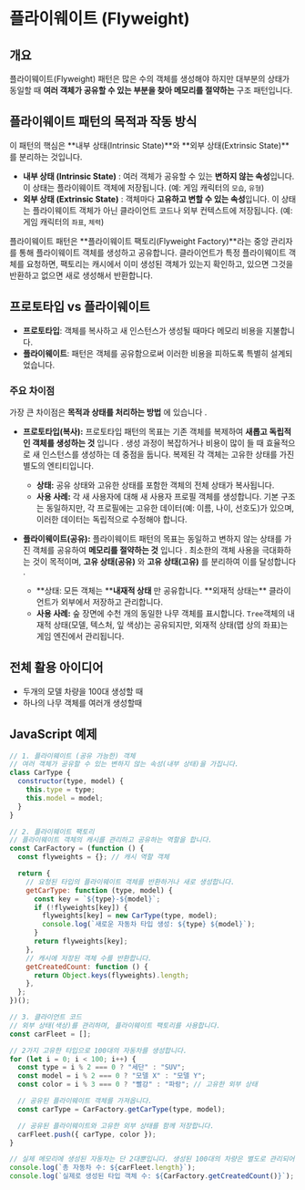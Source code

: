 # 플라이웨이트 (Flyweight)

## 개요

플라이웨이트(Flyweight) 패턴은 많은 수의 객체를 생성해야 하지만 대부분의 상태가 동일할 때 **여러 객체가 공유할 수 있는 부분을 찾아 메모리를 절약하는** 구조 패턴입니다.

## 플라이웨이트 패턴의 목적과 작동 방식

이 패턴의 핵심은 **내부 상태(Intrinsic State)**와 **외부 상태(Extrinsic State)**를 분리하는 것입니다.

- **내부 상태 (Intrinsic State)** : 여러 객체가 공유할 수 있는 **변하지 않는 속성**입니다. 이 상태는 플라이웨이트 객체에 저장됩니다. (예: 게임 캐릭터의 `모습`, `유형`)
- **외부 상태 (Extrinsic State)** : 객체마다 **고유하고 변할 수 있는 속성**입니다. 이 상태는 플라이웨이트 객체가 아닌 클라이언트 코드나 외부 컨텍스트에 저장됩니다. (예: 게임 캐릭터의 `좌표`, `체력`)

플라이웨이트 패턴은 **플라이웨이트 팩토리(Flyweight Factory)**라는 중앙 관리자를 통해 플라이웨이트 객체를 생성하고 공유합니다. 클라이언트가 특정 플라이웨이트 객체를 요청하면, 팩토리는 캐시에서 이미 생성된 객체가 있는지 확인하고, 있으면 그것을 반환하고 없으면 새로 생성해서 반환합니다.

## 프로토타입 vs 플라이웨이트

- **프로토타입**: 객체를 복사하고 새 인스턴스가 생성될 때마다 메모리 비용을 지불합니다.
- **플라이웨이트**: 패턴은 객체를 공유함으로써 이러한 비용을 피하도록 특별히 설계되었습니다.

### 주요 차이점

가장 큰 차이점은 **목적과 상태를 처리하는 방법** 에 있습니다 .

- **프로토타입(복사):** 프로토타입 패턴의 목표는 기존 객체를 복제하여 **새롭고 독립적인 객체를 생성하는 것** 입니다 . 생성 과정이 복잡하거나 비용이 많이 들 때 효율적으로 새 인스턴스를 생성하는 데 중점을 둡니다. 복제된 각 객체는 고유한 상태를 가진 별도의 엔티티입니다.

  - **상태:** 공유 상태와 고유한 상태를 포함한 객체의 전체 상태가 복사됩니다.
  - **사용 사례:** 각 새 사용자에 대해 새 사용자 프로필 객체를 생성합니다. 기본 구조는 동일하지만, 각 프로필에는 고유한 데이터(예: 이름, 나이, 선호도)가 있으며, 이러한 데이터는 독립적으로 수정해야 합니다.

- **플라이웨이트(공유):** 플라이웨이트 패턴의 목표는 동일하고 변하지 않는 상태를 가진 객체를 공유하여 **메모리를 절약하는 것** 입니다 . 최소한의 객체 사용을 극대화하는 것이 목적이며, **고유 상태(공유)** 와 **고유 상태(고유)** 를 분리하여 이를 달성합니다 .

  - **상태: 모든 객체는 \*\***내재적 상태** 만 공유합니다. **외재적 상태는\*\* 클라이언트가 외부에서 저장하고 관리합니다.
  - **사용 사례:** 숲 장면에 수천 개의 동일한 나무 객체를 표시합니다. `Tree`객체의 내재적 상태(모델, 텍스처, 잎 색상)는 공유되지만, 외재적 상태(맵 상의 좌표)는 게임 엔진에서 관리됩니다.

## 전체 활용 아이디어

- 두개의 모델 차량을 100대 생성할 때
- 하나의 나무 객체를 여러개 생성할때

## JavaScript 예제

```javascript
// 1. 플라이웨이트 (공유 가능한) 객체
// 여러 객체가 공유할 수 있는 변하지 않는 속성(내부 상태)을 가집니다.
class CarType {
  constructor(type, model) {
    this.type = type;
    this.model = model;
  }
}

// 2. 플라이웨이트 팩토리
// 플라이웨이트 객체의 캐시를 관리하고 공유하는 역할을 합니다.
const CarFactory = (function () {
  const flyweights = {}; // 캐시 역할 객체

  return {
    // 요청된 타입의 플라이웨이트 객체를 반환하거나 새로 생성합니다.
    getCarType: function (type, model) {
      const key = `${type}-${model}`;
      if (!flyweights[key]) {
        flyweights[key] = new CarType(type, model);
        console.log(`새로운 자동차 타입 생성: ${type} ${model}`);
      }
      return flyweights[key];
    },
    // 캐시에 저장된 객체 수를 반환합니다.
    getCreatedCount: function () {
      return Object.keys(flyweights).length;
    },
  };
})();

// 3. 클라이언트 코드
// 외부 상태(색상)를 관리하며, 플라이웨이트 팩토리를 사용합니다.
const carFleet = [];

// 2가지 고유한 타입으로 100대의 자동차를 생성합니다.
for (let i = 0; i < 100; i++) {
  const type = i % 2 === 0 ? "세단" : "SUV";
  const model = i % 2 === 0 ? "모델 X" : "모델 Y";
  const color = i % 3 === 0 ? "빨강" : "파랑"; // 고유한 외부 상태

  // 공유된 플라이웨이트 객체를 가져옵니다.
  const carType = CarFactory.getCarType(type, model);

  // 공유된 플라이웨이트와 고유한 외부 상태를 함께 저장합니다.
  carFleet.push({ carType, color });
}

// 실제 메모리에 생성된 자동차는 단 2대뿐입니다. 생성된 100대의 차량은 별도로 관리되어 메모리 사용량을 크게 절약합니다.
console.log(`총 자동차 수: ${carFleet.length}`);
console.log(`실제로 생성된 타입 객체 수: ${CarFactory.getCreatedCount()}`);
```

